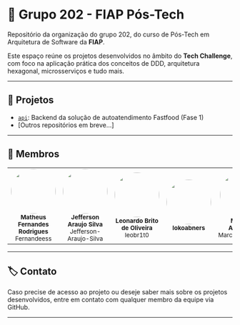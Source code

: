 # 👥 Grupo 202 - FIAP Pós-Tech

Repositório da organização do grupo 202, do curso de Pós-Tech em Arquitetura de Software da **FIAP**.

Este espaço reúne os projetos desenvolvidos no âmbito do **Tech Challenge**, com foco na aplicação prática dos conceitos de DDD, arquitetura hexagonal, microsserviços e tudo mais.

---

## 🚀 Projetos

- [`api`](https://github.com/Grupo-202-FIAP/api): Backend da solução de autoatendimento Fastfood (Fase 1)
- [Outros repositórios em breve...]

---

## 👤 Membros

<table>
  <tr>
    <td align="center">
      <img src="https://avatars.githubusercontent.com/Fernandeess" width="100" style="border-radius: 50%;" /><br/>
      <sub><b>Matheus Fernandes Rodrigues</b></sub><br/>
      <sub>Fernandeess</sub>
    </td>
    <td align="center">
      <img src="https://avatars.githubusercontent.com/Jefferson-Araujo-Silva" width="100" style="border-radius: 50%;" /><br/>
      <sub><b>Jefferson Araujo Silva</b></sub><br/>
      <sub>Jefferson-Araujo-Silva</sub>
    </td>
    <td align="center">
      <img src="https://avatars.githubusercontent.com/leobr1t0" width="100" style="border-radius: 50%;" /><br/>
      <sub><b>Leonardo Brito de Oliveira</b></sub><br/>
      <sub>leobr1t0</sub>
    </td>
    <td align="center">
      <img src="https://avatars.githubusercontent.com/lokoabners" width="100" style="border-radius: 50%;" /><br/>
      <sub><b>lokoabners</b></sub>
    </td>
    <td align="center">
      <img src="https://avatars.githubusercontent.com/MarceloACJunior" width="100" style="border-radius: 50%;" /><br/>
      <sub><b>Marcelo Alcantara</b></sub><br/>
      <sub>MarceloACJunior</sub>
    </td>
  </tr>
</table>

---

## 🏷️ Contato

Caso precise de acesso ao projeto ou deseje saber mais sobre os projetos desenvolvidos, entre em contato com qualquer membro da equipe via GitHub.

---
